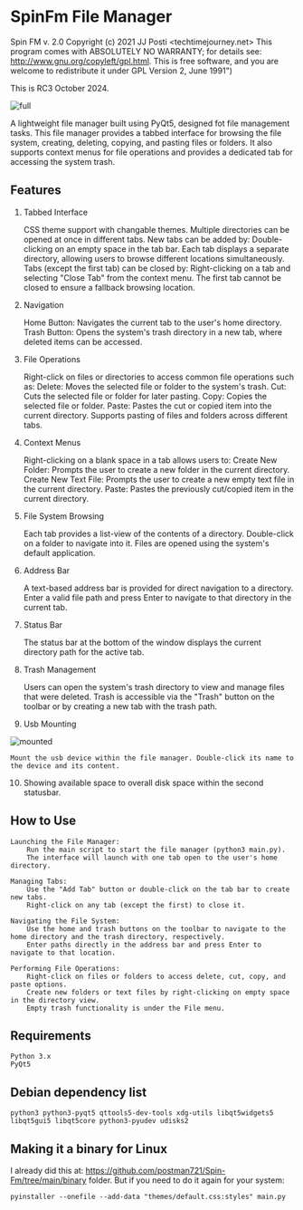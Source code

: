 # SpinFm File Manager

Spin FM v. 2.0 Copyright (c) 2021 JJ Posti <techtimejourney.net> This program comes with ABSOLUTELY NO WARRANTY; for details see: http://www.gnu.org/copyleft/gpl.html.  This is free software, and you are welcome to redistribute it under GPL Version 2, June 1991")

This is RC3 October 2024. 

![full](https://github.com/user-attachments/assets/e815ef34-c6f5-446d-9308-ad2beafb4959)

A lightweight file manager built using PyQt5, designed fot file management tasks. This file manager provides a tabbed interface for browsing the file system, creating, deleting, copying, and pasting files or folders. It also supports context menus for file operations and provides a dedicated tab for accessing the system trash.


## Features
1. Tabbed Interface

    CSS theme support with changable themes.
    Multiple directories can be opened at once in different tabs.
    New tabs can be added by:
        Double-clicking on an empty space in the tab bar.
    Each tab displays a separate directory, allowing users to browse different locations simultaneously.
    Tabs (except the first tab) can be closed by:
        Right-clicking on a tab and selecting "Close Tab" from the context menu.
    The first tab cannot be closed to ensure a fallback browsing location.

2. Navigation

    Home Button: Navigates the current tab to the user's home directory.
    Trash Button: Opens the system's trash directory in a new tab, where deleted items can be accessed.

3. File Operations

    Right-click on files or directories to access common file operations such as:
        Delete: Moves the selected file or folder to the system's trash.
        Cut: Cuts the selected file or folder for later pasting.
        Copy: Copies the selected file or folder.
        Paste: Pastes the cut or copied item into the current directory.
    Supports pasting of files and folders across different tabs.

4. Context Menus

    Right-clicking on a blank space in a tab allows users to:
        Create New Folder: Prompts the user to create a new folder in the current directory.
        Create New Text File: Prompts the user to create a new empty text file in the current directory.
        Paste: Pastes the previously cut/copied item in the current directory.

5. File System Browsing

    Each tab provides a list-view of the contents of a directory.
    Double-click on a folder to navigate into it.
    Files are opened using the system's default application.

6. Address Bar

    A text-based address bar is provided for direct navigation to a directory.
    Enter a valid file path and press Enter to navigate to that directory in the current tab.

7. Status Bar

    The status bar at the bottom of the window displays the current directory path for the active tab.

8. Trash Management

    Users can open the system's trash directory to view and manage files that were deleted.
    Trash is accessible via the "Trash" button on the toolbar or by creating a new tab with the trash path.

9. Usb Mounting

![mounted](https://github.com/user-attachments/assets/4c87c0e1-c828-44ec-a8f8-75f562fd9c86)

    Mount the usb device within the file manager. Double-click its name to the device and its content.

10. Showing available space to overall disk space within the second statusbar. 


## How to Use

    Launching the File Manager:
        Run the main script to start the file manager (python3 main.py).
        The interface will launch with one tab open to the user's home directory.

    Managing Tabs:
        Use the "Add Tab" button or double-click on the tab bar to create new tabs.
        Right-click on any tab (except the first) to close it.

    Navigating the File System:
        Use the home and trash buttons on the toolbar to navigate to the home directory and the trash directory, respectively.
        Enter paths directly in the address bar and press Enter to navigate to that location.

    Performing File Operations:
        Right-click on files or folders to access delete, cut, copy, and paste options.
        Create new folders or text files by right-clicking on empty space in the directory view.
        Empty trash functionality is under the File menu.

## Requirements

    Python 3.x
    PyQt5

## Debian dependency list

    python3 python3-pyqt5 qttools5-dev-tools xdg-utils libqt5widgets5 libqt5gui5 libqt5core python3-pyudev udisks2


## Making it a binary for Linux

I already did this at: https://github.com/postman721/Spin-Fm/tree/main/binary folder. But if you need to do it again for your system:

    pyinstaller --onefile --add-data "themes/default.css:styles" main.py
